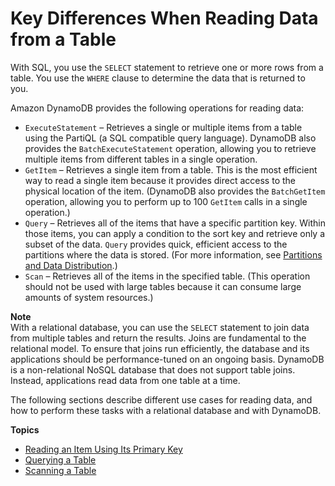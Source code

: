 # Key Differences When Reading Data from a Table<a name="SQLtoNoSQL.ReadData"></a>

With SQL, you use the `SELECT` statement to retrieve one or more rows from a table\. You use the `WHERE` clause to determine the data that is returned to you\.

Amazon DynamoDB provides the following operations for reading data:
+ `ExecuteStatement` – Retrieves a single or multiple items from a table using the PartiQL \(a SQL compatible query language\)\. DynamoDB also provides the `BatchExecuteStatement` operation, allowing you to retrieve multiple items from different tables in a single operation\.
+ `GetItem` – Retrieves a single item from a table\. This is the most efficient way to read a single item because it provides direct access to the physical location of the item\. \(DynamoDB also provides the `BatchGetItem` operation, allowing you to perform up to 100 `GetItem` calls in a single operation\.\)
+ `Query` – Retrieves all of the items that have a specific partition key\. Within those items, you can apply a condition to the sort key and retrieve only a subset of the data\. `Query` provides quick, efficient access to the partitions where the data is stored\. \(For more information, see [Partitions and Data Distribution](HowItWorks.Partitions.md)\.\)
+ `Scan` – Retrieves all of the items in the specified table\. \(This operation should not be used with large tables because it can consume large amounts of system resources\.\)

**Note**  
With a relational database, you can use the `SELECT` statement to join data from multiple tables and return the results\. Joins are fundamental to the relational model\. To ensure that joins run efficiently, the database and its applications should be performance\-tuned on an ongoing basis\. DynamoDB is a non\-relational NoSQL database that does not support table joins\. Instead, applications read data from one table at a time\. 

The following sections describe different use cases for reading data, and how to perform these tasks with a relational database and with DynamoDB\.

**Topics**
+ [Reading an Item Using Its Primary Key](SQLtoNoSQL.ReadData.SingleItem.md)
+ [Querying a Table](SQLtoNoSQL.ReadData.Query.md)
+ [Scanning a Table](SQLtoNoSQL.ReadData.Scan.md)
